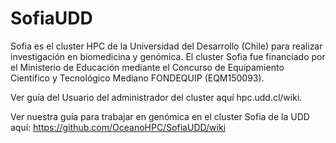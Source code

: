 # SofiaUDD
Sofia es el cluster HPC de la Universidad del Desarrollo (Chile) para realizar investigación en biomedicina y genómica. El cluster Sofia fue financiado por el Ministerio de Educación mediante el Concurso de Equipamiento Científico y Tecnológico Mediano FONDEQUIP (EQM150093).

Ver guía del Usuario del administrador del cluster aquí hpc.udd.cl/wiki.

Ver nuestra guía para trabajar en genómica en el cluster Sofia de la UDD aquí: https://github.com/OceanoHPC/SofiaUDD/wiki
